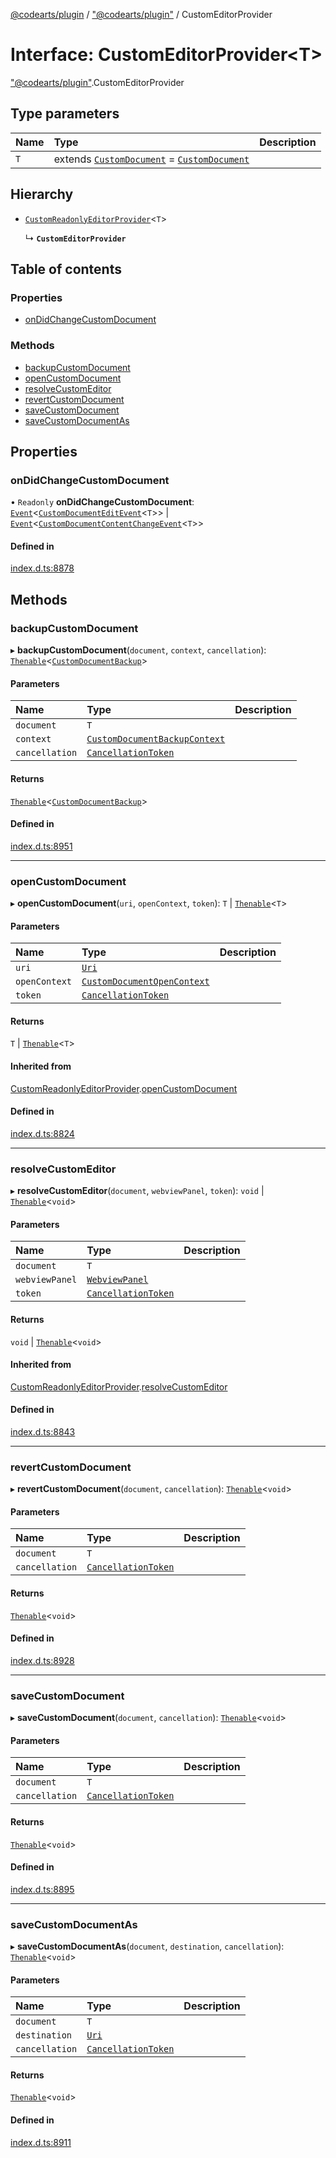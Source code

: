 [@codearts/plugin](../README.md) / ["@codearts/plugin"](../modules/_codearts_plugin_.md) / CustomEditorProvider

# Interface: CustomEditorProvider<T\>

["@codearts/plugin"](../modules/_codearts_plugin_.md).CustomEditorProvider

## Type parameters

| Name | Type | Description |
| :------ | :------ | :------ |
| `T` | extends [`CustomDocument`](codearts_plugin_.CustomDocument.md) = [`CustomDocument`](codearts_plugin_.CustomDocument.md) |  |

## Hierarchy

- [`CustomReadonlyEditorProvider`](codearts_plugin_.CustomReadonlyEditorProvider.md)<`T`\>

  ↳ **`CustomEditorProvider`**

## Table of contents

### Properties

- [onDidChangeCustomDocument](codearts_plugin_.CustomEditorProvider.md#ondidchangecustomdocument)

### Methods

- [backupCustomDocument](codearts_plugin_.CustomEditorProvider.md#backupcustomdocument)
- [openCustomDocument](codearts_plugin_.CustomEditorProvider.md#opencustomdocument)
- [resolveCustomEditor](codearts_plugin_.CustomEditorProvider.md#resolvecustomeditor)
- [revertCustomDocument](codearts_plugin_.CustomEditorProvider.md#revertcustomdocument)
- [saveCustomDocument](codearts_plugin_.CustomEditorProvider.md#savecustomdocument)
- [saveCustomDocumentAs](codearts_plugin_.CustomEditorProvider.md#savecustomdocumentas)

## Properties

### onDidChangeCustomDocument

• `Readonly` **onDidChangeCustomDocument**: [`Event`](codearts_plugin_.Event.md)<[`CustomDocumentEditEvent`](codearts_plugin_.CustomDocumentEditEvent.md)<`T`\>\> \| [`Event`](codearts_plugin_.Event.md)<[`CustomDocumentContentChangeEvent`](codearts_plugin_.CustomDocumentContentChangeEvent.md)<`T`\>\>

#### Defined in

[index.d.ts:8878](https://github.com/huaweicloud/cloudide-plugin-api/blob/a4193a8/index.d.ts#L8878)

## Methods

### backupCustomDocument

▸ **backupCustomDocument**(`document`, `context`, `cancellation`): [`Thenable`](Thenable.md)<[`CustomDocumentBackup`](codearts_plugin_.CustomDocumentBackup.md)\>

#### Parameters

| Name | Type | Description |
| :------ | :------ | :------ |
| `document` | `T` |  |
| `context` | [`CustomDocumentBackupContext`](codearts_plugin_.CustomDocumentBackupContext.md) |  |
| `cancellation` | [`CancellationToken`](codearts_plugin_.CancellationToken.md) |  |

#### Returns

[`Thenable`](Thenable.md)<[`CustomDocumentBackup`](codearts_plugin_.CustomDocumentBackup.md)\>

#### Defined in

[index.d.ts:8951](https://github.com/huaweicloud/cloudide-plugin-api/blob/a4193a8/index.d.ts#L8951)

___

### openCustomDocument

▸ **openCustomDocument**(`uri`, `openContext`, `token`): `T` \| [`Thenable`](Thenable.md)<`T`\>

#### Parameters

| Name | Type | Description |
| :------ | :------ | :------ |
| `uri` | [`Uri`](../classes/codearts_plugin_.Uri.md) |  |
| `openContext` | [`CustomDocumentOpenContext`](codearts_plugin_.CustomDocumentOpenContext.md) |  |
| `token` | [`CancellationToken`](codearts_plugin_.CancellationToken.md) |  |

#### Returns

`T` \| [`Thenable`](Thenable.md)<`T`\>

#### Inherited from

[CustomReadonlyEditorProvider](codearts_plugin_.CustomReadonlyEditorProvider.md).[openCustomDocument](codearts_plugin_.CustomReadonlyEditorProvider.md#opencustomdocument)

#### Defined in

[index.d.ts:8824](https://github.com/huaweicloud/cloudide-plugin-api/blob/a4193a8/index.d.ts#L8824)

___

### resolveCustomEditor

▸ **resolveCustomEditor**(`document`, `webviewPanel`, `token`): `void` \| [`Thenable`](Thenable.md)<`void`\>

#### Parameters

| Name | Type | Description |
| :------ | :------ | :------ |
| `document` | `T` |  |
| `webviewPanel` | [`WebviewPanel`](codearts_plugin_.WebviewPanel.md) |  |
| `token` | [`CancellationToken`](codearts_plugin_.CancellationToken.md) |  |

#### Returns

`void` \| [`Thenable`](Thenable.md)<`void`\>

#### Inherited from

[CustomReadonlyEditorProvider](codearts_plugin_.CustomReadonlyEditorProvider.md).[resolveCustomEditor](codearts_plugin_.CustomReadonlyEditorProvider.md#resolvecustomeditor)

#### Defined in

[index.d.ts:8843](https://github.com/huaweicloud/cloudide-plugin-api/blob/a4193a8/index.d.ts#L8843)

___

### revertCustomDocument

▸ **revertCustomDocument**(`document`, `cancellation`): [`Thenable`](Thenable.md)<`void`\>

#### Parameters

| Name | Type | Description |
| :------ | :------ | :------ |
| `document` | `T` |  |
| `cancellation` | [`CancellationToken`](codearts_plugin_.CancellationToken.md) |  |

#### Returns

[`Thenable`](Thenable.md)<`void`\>

#### Defined in

[index.d.ts:8928](https://github.com/huaweicloud/cloudide-plugin-api/blob/a4193a8/index.d.ts#L8928)

___

### saveCustomDocument

▸ **saveCustomDocument**(`document`, `cancellation`): [`Thenable`](Thenable.md)<`void`\>

#### Parameters

| Name | Type | Description |
| :------ | :------ | :------ |
| `document` | `T` |  |
| `cancellation` | [`CancellationToken`](codearts_plugin_.CancellationToken.md) |  |

#### Returns

[`Thenable`](Thenable.md)<`void`\>

#### Defined in

[index.d.ts:8895](https://github.com/huaweicloud/cloudide-plugin-api/blob/a4193a8/index.d.ts#L8895)

___

### saveCustomDocumentAs

▸ **saveCustomDocumentAs**(`document`, `destination`, `cancellation`): [`Thenable`](Thenable.md)<`void`\>

#### Parameters

| Name | Type | Description |
| :------ | :------ | :------ |
| `document` | `T` |  |
| `destination` | [`Uri`](../classes/codearts_plugin_.Uri.md) |  |
| `cancellation` | [`CancellationToken`](codearts_plugin_.CancellationToken.md) |  |

#### Returns

[`Thenable`](Thenable.md)<`void`\>

#### Defined in

[index.d.ts:8911](https://github.com/huaweicloud/cloudide-plugin-api/blob/a4193a8/index.d.ts#L8911)
